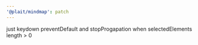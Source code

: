 ```yaml
---
'@plait/mindmap': patch
---
```


just keydown preventDefault and stopProgapation when selectedElements length > 0
